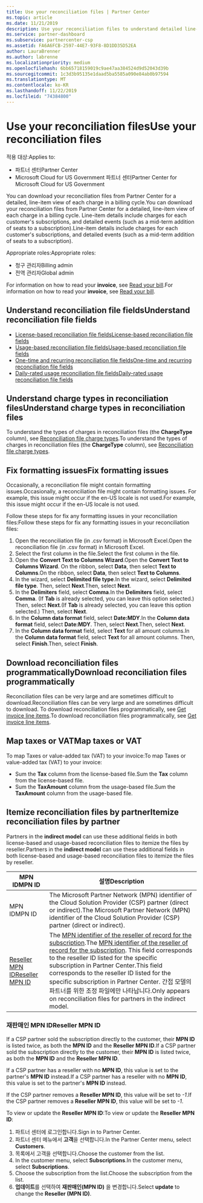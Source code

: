 ```yaml
---
title: Use your reconciliation files | Partner Center
ms.topic: article
ms.date: 11/21/2019
description: Use your reconciliation files to understand detailed line-item views of Partner Center charges.
ms.service: partner-dashboard
ms.subservice: partnercenter-csp
ms.assetid: FA6A6FCB-2597-44E7-93F8-8D1DD35D52EA
author: LauraBrenner
ms.author: labrenne
ms.localizationpriority: medium
ms.openlocfilehash: 6bb65718159019c9ae47aa384524d9d52043d39b
ms.sourcegitcommit: 1c3d3b95135e1daad5ba5585a090e84ab0b97594
ms.translationtype: MT
ms.contentlocale: ko-KR
ms.lasthandoff: 11/22/2019
ms.locfileid: "74384800"
---
```

# <a name="use-your-reconciliation-files"></a><span data-ttu-id="99386-103">Use your reconciliation files</span><span class="sxs-lookup"><span data-stu-id="99386-103">Use your reconciliation files</span></span>

<span data-ttu-id="99386-104">적용 대상:</span><span class="sxs-lookup"><span data-stu-id="99386-104">Applies to:</span></span>

- <span data-ttu-id="99386-105">파트너 센터</span><span class="sxs-lookup"><span data-stu-id="99386-105">Partner Center</span></span>
- <span data-ttu-id="99386-106">Microsoft Cloud for US Government 파트너 센터</span><span class="sxs-lookup"><span data-stu-id="99386-106">Partner Center for Microsoft Cloud for US Government</span></span>

<span data-ttu-id="99386-107">You can download your reconciliation files from Partner Center for a detailed, line-item view of each charge in a billing cycle.</span><span class="sxs-lookup"><span data-stu-id="99386-107">You can download your reconciliation files from Partner Center for a detailed, line-item view of each charge in a billing cycle.</span></span> <span data-ttu-id="99386-108">Line-item details include charges for each customer's subscriptions, and detailed events (such as a mid-term addition of seats to a subscription).</span><span class="sxs-lookup"><span data-stu-id="99386-108">Line-item details include charges for each customer's subscriptions, and detailed events (such as a mid-term addition of seats to a subscription).</span></span>

<span data-ttu-id="99386-109">Appropriate roles:</span><span class="sxs-lookup"><span data-stu-id="99386-109">Appropriate roles:</span></span>

- <span data-ttu-id="99386-110">청구 관리자</span><span class="sxs-lookup"><span data-stu-id="99386-110">Billing admin</span></span>
- <span data-ttu-id="99386-111">전역 관리자</span><span class="sxs-lookup"><span data-stu-id="99386-111">Global admin</span></span>

<span data-ttu-id="99386-112">For information on how to read your **invoice**, see [Read your bill](read-your-bill.md).</span><span class="sxs-lookup"><span data-stu-id="99386-112">For information on how to read your **invoice**, see [Read your bill](read-your-bill.md).</span></span>

## <a name="understand-reconciliation-file-fields"></a><span data-ttu-id="99386-113">Understand reconciliation file fields</span><span class="sxs-lookup"><span data-stu-id="99386-113">Understand reconciliation file fields</span></span>

- [<span data-ttu-id="99386-114">License-based reconciliation file fields</span><span class="sxs-lookup"><span data-stu-id="99386-114">License-based reconciliation file fields</span></span>](license-based-recon-files.md)
- [<span data-ttu-id="99386-115">Usage-based reconciliation file fields</span><span class="sxs-lookup"><span data-stu-id="99386-115">Usage-based reconciliation file fields</span></span>](usage-based-recon-files.md)
- [<span data-ttu-id="99386-116">One-time and recurring reconciliation file fields</span><span class="sxs-lookup"><span data-stu-id="99386-116">One-time and recurring reconciliation file fields</span></span>](one-time-recurring-recon-files.md)
- [<span data-ttu-id="99386-117">Daily-rated usage reconciliation file fields</span><span class="sxs-lookup"><span data-stu-id="99386-117">Daily-rated usage reconciliation file fields</span></span>](daily-rated-usage-recon-files.md)

## <a name="understand-charge-types-in-reconciliation-files"></a><span data-ttu-id="99386-118">Understand charge types in reconciliation files</span><span class="sxs-lookup"><span data-stu-id="99386-118">Understand charge types in reconciliation files</span></span>

<span data-ttu-id="99386-119">To understand the types of charges in reconciliation files (the **ChargeType** column), see [Reconciliation file charge types](recon-file-charge-types.md).</span><span class="sxs-lookup"><span data-stu-id="99386-119">To understand the types of charges in reconciliation files (the **ChargeType** column), see [Reconciliation file charge types](recon-file-charge-types.md).</span></span>

## <a name="fix-formatting-issues"></a><span data-ttu-id="99386-120">Fix formatting issues</span><span class="sxs-lookup"><span data-stu-id="99386-120">Fix formatting issues</span></span>

<span data-ttu-id="99386-121">Occasionally, a reconciliation file might contain formatting issues.</span><span class="sxs-lookup"><span data-stu-id="99386-121">Occasionally, a reconciliation file might contain formatting issues.</span></span> <span data-ttu-id="99386-122">For example, this issue might occur if the en-US locale is not used.</span><span class="sxs-lookup"><span data-stu-id="99386-122">For example, this issue might occur if the en-US locale is not used.</span></span>

<span data-ttu-id="99386-123">Follow these steps for fix any formatting issues in your reconciliation files:</span><span class="sxs-lookup"><span data-stu-id="99386-123">Follow these steps for fix any formatting issues in your reconciliation files:</span></span>

1. <span data-ttu-id="99386-124">Open the reconciliation file (in .csv format) in Microsoft Excel.</span><span class="sxs-lookup"><span data-stu-id="99386-124">Open the reconciliation file (in .csv format) in Microsoft Excel.</span></span>
2. <span data-ttu-id="99386-125">Select the first column in the file.</span><span class="sxs-lookup"><span data-stu-id="99386-125">Select the first column in the file.</span></span>
3. <span data-ttu-id="99386-126">Open the **Convert Text to Columns Wizard**.</span><span class="sxs-lookup"><span data-stu-id="99386-126">Open the **Convert Text to Columns Wizard**.</span></span> <span data-ttu-id="99386-127">On the ribbon, select **Data**, then select **Text to Columns**.</span><span class="sxs-lookup"><span data-stu-id="99386-127">On the ribbon, select **Data**, then select **Text to Columns**.</span></span>
4. <span data-ttu-id="99386-128">In the wizard, select **Delimited file type**.</span><span class="sxs-lookup"><span data-stu-id="99386-128">In the wizard, select **Delimited file type**.</span></span> <span data-ttu-id="99386-129">Then, select **Next**.</span><span class="sxs-lookup"><span data-stu-id="99386-129">Then, select **Next**.</span></span>
5. <span data-ttu-id="99386-130">In the **Delimiters** field, select **Comma**.</span><span class="sxs-lookup"><span data-stu-id="99386-130">In the **Delimiters** field, select **Comma**.</span></span> <span data-ttu-id="99386-131">(If **Tab** is already selected, you can leave this option selected.) Then, select **Next**.</span><span class="sxs-lookup"><span data-stu-id="99386-131">(If **Tab** is already selected, you can leave this option selected.) Then, select **Next**.</span></span>
6. <span data-ttu-id="99386-132">In the **Column data format** field, select **Date:MDY**.</span><span class="sxs-lookup"><span data-stu-id="99386-132">In the **Column data format** field, select **Date:MDY**.</span></span> <span data-ttu-id="99386-133">Then, select **Next**.</span><span class="sxs-lookup"><span data-stu-id="99386-133">Then, select **Next**.</span></span>
7. <span data-ttu-id="99386-134">In the **Column data format** field, select **Text** for all amount columns.</span><span class="sxs-lookup"><span data-stu-id="99386-134">In the **Column data format** field, select **Text** for all amount columns.</span></span> <span data-ttu-id="99386-135">Then, select **Finish**.</span><span class="sxs-lookup"><span data-stu-id="99386-135">Then, select **Finish**.</span></span>

## <a name="download-reconciliation-files-programmatically"></a><span data-ttu-id="99386-136">Download reconciliation files programmatically</span><span class="sxs-lookup"><span data-stu-id="99386-136">Download reconciliation files programmatically</span></span>

<span data-ttu-id="99386-137">Reconciliation files can be very large and are sometimes difficult to download.</span><span class="sxs-lookup"><span data-stu-id="99386-137">Reconciliation files can be very large and are sometimes difficult to download.</span></span> <span data-ttu-id="99386-138">To download reconciliation files programmatically, see [Get invoice line items](https://docs.microsoft.com/partner-center/develop/get-invoiceline-items).</span><span class="sxs-lookup"><span data-stu-id="99386-138">To download reconciliation files programmatically, see [Get invoice line items](https://docs.microsoft.com/partner-center/develop/get-invoiceline-items).</span></span>

## <a name="map-taxes-or-vat"></a><span data-ttu-id="99386-139">Map taxes or VAT</span><span class="sxs-lookup"><span data-stu-id="99386-139">Map taxes or VAT</span></span>

<span data-ttu-id="99386-140">To map Taxes or value-added tax (VAT) to your invoice:</span><span class="sxs-lookup"><span data-stu-id="99386-140">To map Taxes or value-added tax (VAT) to your invoice:</span></span>

- <span data-ttu-id="99386-141">Sum the **Tax** column from the license-based file.</span><span class="sxs-lookup"><span data-stu-id="99386-141">Sum the **Tax** column from the license-based file.</span></span>
- <span data-ttu-id="99386-142">Sum the **TaxAmount** column from the usage-based file.</span><span class="sxs-lookup"><span data-stu-id="99386-142">Sum the **TaxAmount** column from the usage-based file.</span></span>

## <a name="itemize-reconciliation-files-by-partner"></a><span data-ttu-id="99386-143">Itemize reconciliation files by partner</span><span class="sxs-lookup"><span data-stu-id="99386-143">Itemize reconciliation files by partner</span></span>

<span data-ttu-id="99386-144">Partners in the **indirect model** can use these additional fields in both license-based and usage-based reconciliation files to itemize the files by reseller.</span><span class="sxs-lookup"><span data-stu-id="99386-144">Partners in the **indirect model** can use these additional fields in both license-based and usage-based reconciliation files to itemize the files by reseller.</span></span>

| <span data-ttu-id="99386-145">MPN ID</span><span class="sxs-lookup"><span data-stu-id="99386-145">MPN ID</span></span> | <span data-ttu-id="99386-146">설명</span><span class="sxs-lookup"><span data-stu-id="99386-146">Description</span></span> |
| ------ | ----------- |
| <span data-ttu-id="99386-147">MPN ID</span><span class="sxs-lookup"><span data-stu-id="99386-147">MPN ID</span></span> | <span data-ttu-id="99386-148">The Microsoft Partner Network (MPN) identifier of the Cloud Solution Provider (CSP) partner (direct or indirect).</span><span class="sxs-lookup"><span data-stu-id="99386-148">The Microsoft Partner Network (MPN) identifier of the Cloud Solution Provider (CSP) partner (direct or indirect).</span></span> |
| [<span data-ttu-id="99386-149">Reseller MPN ID</span><span class="sxs-lookup"><span data-stu-id="99386-149">Reseller MPN ID</span></span>](#reseller-mpn-id) | <span data-ttu-id="99386-150">The [MPN identifier of the reseller of record for the subscription](#reseller-mpn-id).</span><span class="sxs-lookup"><span data-stu-id="99386-150">The [MPN identifier of the reseller of record for the subscription](#reseller-mpn-id).</span></span> <span data-ttu-id="99386-151">This field corresponds to the reseller ID listed for the specific subscription in Partner Center.</span><span class="sxs-lookup"><span data-stu-id="99386-151">This field corresponds to the reseller ID listed for the specific subscription in Partner Center.</span></span> <span data-ttu-id="99386-152">간접 모델의 파트너를 위한 조정 파일에만 나타납니다.</span><span class="sxs-lookup"><span data-stu-id="99386-152">Only appears on reconciliation files for partners in the indirect model.</span></span> |

### <a name="reseller-mpn-id"></a><span data-ttu-id="99386-153">재판매인 MPN ID</span><span class="sxs-lookup"><span data-stu-id="99386-153">Reseller MPN ID</span></span>

<span data-ttu-id="99386-154">If a CSP partner sold the subscription directly to the customer, their **MPN ID** is listed twice, as both the **MPN ID** and the **Reseller MPN ID**.</span><span class="sxs-lookup"><span data-stu-id="99386-154">If a CSP partner sold the subscription directly to the customer, their **MPN ID** is listed twice, as both the **MPN ID** and the **Reseller MPN ID**.</span></span>

<span data-ttu-id="99386-155">If a CSP partner has a reseller with no **MPN ID**, this value is set to the partner's **MPN ID** instead.</span><span class="sxs-lookup"><span data-stu-id="99386-155">If a CSP partner has a reseller with no **MPN ID**, this value is set to the partner's **MPN ID** instead.</span></span>

<span data-ttu-id="99386-156">If the CSP partner removes a **Reseller MPN ID**, this value will be set to *-1*.</span><span class="sxs-lookup"><span data-stu-id="99386-156">If the CSP partner removes a **Reseller MPN ID**, this value will be set to *-1*.</span></span>

<span data-ttu-id="99386-157">To view or update the **Reseller MPN ID**:</span><span class="sxs-lookup"><span data-stu-id="99386-157">To view or update the **Reseller MPN ID**:</span></span>

1. <span data-ttu-id="99386-158">파트너 센터에 로그인합니다.</span><span class="sxs-lookup"><span data-stu-id="99386-158">Sign in to Partner Center.</span></span>
2. <span data-ttu-id="99386-159">파트너 센터 메뉴에서 **고객**을 선택합니다.</span><span class="sxs-lookup"><span data-stu-id="99386-159">In the Partner Center menu, select **Customers**.</span></span>
3. <span data-ttu-id="99386-160">목록에서 고객을 선택합니다.</span><span class="sxs-lookup"><span data-stu-id="99386-160">Choose the customer from the list.</span></span>
4. <span data-ttu-id="99386-161">In the customer menu, select **Subscriptions**.</span><span class="sxs-lookup"><span data-stu-id="99386-161">In the customer menu, select **Subscriptions**.</span></span>
5. <span data-ttu-id="99386-162">Choose the subscription from the list.</span><span class="sxs-lookup"><span data-stu-id="99386-162">Choose the subscription from the list.</span></span>
6. <span data-ttu-id="99386-163">**업데이트**를 선택하여 **재판매인(MPN ID)** 을 변경합니다.</span><span class="sxs-lookup"><span data-stu-id="99386-163">Select **update** to change the **Reseller (MPN ID)**.</span></span>
